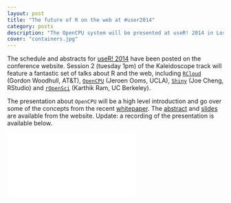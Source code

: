 ```yaml
---
layout: post
title: "The future of R on the web at #user2014"
category: posts
description: "The OpenCPU system will be presented at useR! 2014 in Los Angeles. The abstract and slides have been posted on the website."
cover: "containers.jpg"
---
```


The schedule and abstracts for [useR! 2014](http://user2014.stat.ucla.edu/) have been posted on the conference website. Session 2 (tuesday 1pm) of the Kaleidoscope track will feature a fantastic set of talks about R and the web, including [`RCloud`](https://github.com/att/rcloud) (Gordon Woodhull, AT&T), [`OpenCPU`](https://www.opencpu.org) (Jeroen Ooms, UCLA), [`Shiny`](http://shiny.rstudio.com/) (Joe Cheng, RStudio) and [`rOpenSci`](http://ropensci.org/) (Karthik Ram, UC Berkeley).

The presentation about `OpenCPU` will be a high level introduction and go over some of the concepts from the recent [whitepaper](http://arxiv.org/abs/1406.4806). The [abstract](http://user2014.stat.ucla.edu/abstracts/talks/209_Ooms.pdf) and [slides](http://jeroenooms.github.io/opencpu-slides/) are available from the website. Update: a recording of the presentation is available below.

<div class="videoWrapper">
    <iframe src="//www.youtube.com/embed/kAfVWxiZ-Cc" frameborder="0" allowfullscreen></iframe>
</div>
